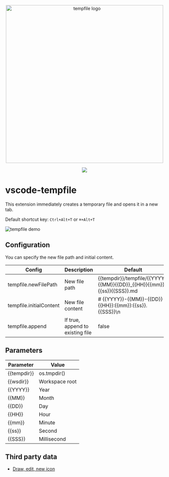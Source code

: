 <p align="center">
  <img width="500" src="https://user-images.githubusercontent.com/515948/194064360-6842f71d-7c8d-444e-a819-0b509d3169f8.png" alt="tempfile logo" />
  <br/>
</p>

<p align="center">
  <a href="https://marketplace.visualstudio.com/items?itemName=wtetsu.tempfile"><img src="https://vsmarketplacebadge.apphb.com/version/wtetsu.tempfile.svg"/></a>
</p>

# vscode-tempfile

This extension immediately creates a temporary file and opens it in a new tab.

Default shortcut key:  `Ctrl+Alt+T` or `⌘+Alt+T`


<img src="https://user-images.githubusercontent.com/515948/194067735-9d81973d-71f5-48cc-b6c6-c3e7f3e9d04b.gif" alt="tempfile demo">

## Configuration

You can specify the new file path and initial content.

| Config                  | Description                      | Default                                                                 |
| ----------------------- | -------------------------------- | ----------------------------------------------------------------------- |
| tempfile.newFilePath    | New file path                    | {{tempdir}}/tempfile/{{YYYY}}{{MM}}{{DD}}\_{{HH}}{{mm}}{{ss}}{{SSS}}.md |
| tempfile.initialContent | New file content                 | # {{YYYY}}-{{MM}}-{{DD}} {{HH}}:{{mm}}:{{ss}}.{{SSS}}\n                 |
| tempfile.append         | If true, append to existing file | false                                                                   |

## Parameters

| Parameter   | Value          |
| ----------- | -------------- |
| {{tempdir}} | os.tmpdir()    |
| {{wsdir}}   | Workspace root |
| {{YYYY}}    | Year           |
| {{MM}}      | Month          |
| {{DD}}      | Day            |
| {{HH}}      | Hour           |
| {{mm}}      | Minute         |
| {{ss}}      | Second         |
| {{SSS}}     | Millisecond    |

## Third party data

- [Draw, edit, new icon](https://www.iconfinder.com/icons/3994420/draw_edit_new_pen_write_icon)
